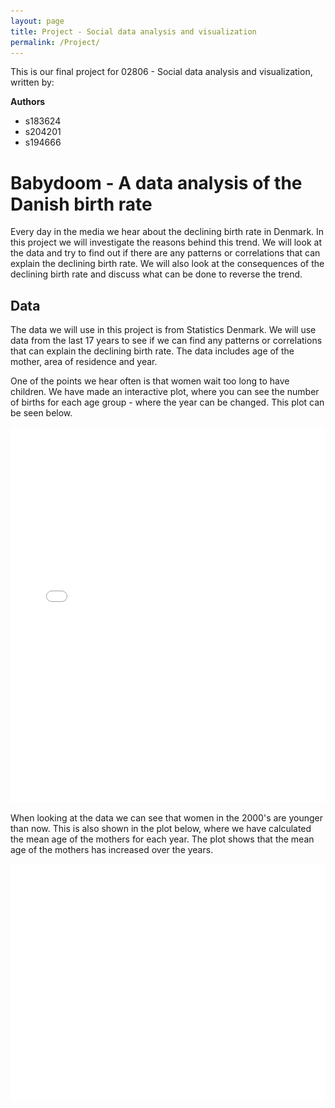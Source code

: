 ```yaml
---
layout: page
title: Project - Social data analysis and visualization
permalink: /Project/
---
```

This is our final project for 02806 - Social data analysis and visualization, written by:

**Authors**
* s183624
* s204201
* s194666

# Babydoom - A data analysis of the Danish birth rate
Every day in the media we hear about the declining birth rate in Denmark. In this project we will investigate the reasons behind this trend. We will look at the data and try to find out if there are any patterns or correlations that can explain the declining birth rate. We will also look at the consequences of the declining birth rate and discuss what can be done to reverse the trend.

## Data
The data we will use in this project is from Statistics Denmark. We will use data from the last 17 years to see if we can find any patterns or correlations that can explain the declining birth rate. The data includes age of the mother, area of residence and year.

One of the points we hear often is that women wait too long to have children. We have made an interactive plot, where you can see the number of births for each age group - where the year can be changed. This plot can be seen below.
<iframe src="/births_vs_age.html" width = "100%" height="600" frameborder="0"></iframe>

When looking at the data we can see that women in the 2000's are younger than now. This is also shown in the plot below, where we have calculated the mean age of the mothers for each year. The plot shows that the mean age of the mothers has increased over the years.

![Mean age](mean_age.png)